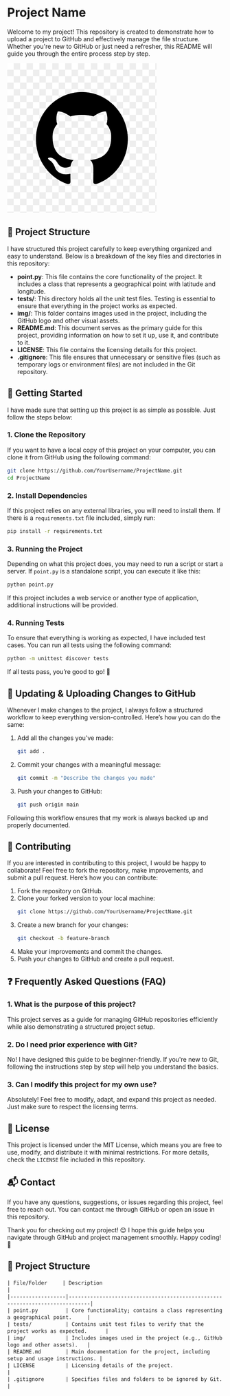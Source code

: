 # Project Name

Welcome to my project! This repository is created to demonstrate how to upload a project to GitHub and effectively manage the file structure. Whether you're new to GitHub or just need a refresher, this README will guide you through the entire process step by step.

![GitHub Logo](img/png-clipart-github-computer-icons-github-logo-monochrome-thumbnail.png)

## 📂 Project Structure

I have structured this project carefully to keep everything organized and easy to understand. Below is a breakdown of the key files and directories in this repository:

- **point.py**: This file contains the core functionality of the project. It includes a class that represents a geographical point with latitude and longitude.
- **tests/**: This directory holds all the unit test files. Testing is essential to ensure that everything in the project works as expected.
- **img/**: This folder contains images used in the project, including the GitHub logo and other visual assets.
- **README.md**: This document serves as the primary guide for this project, providing information on how to set it up, use it, and contribute to it.
- **LICENSE**: This file contains the licensing details for this project.
- **.gitignore**: This file ensures that unnecessary or sensitive files (such as temporary logs or environment files) are not included in the Git repository.

## 🚀 Getting Started

I have made sure that setting up this project is as simple as possible. Just follow the steps below:

### 1. Clone the Repository
If you want to have a local copy of this project on your computer, you can clone it from GitHub using the following command:

```sh
git clone https://github.com/YourUsername/ProjectName.git
cd ProjectName
```

### 2. Install Dependencies
If this project relies on any external libraries, you will need to install them. If there is a `requirements.txt` file included, simply run:

```sh
pip install -r requirements.txt
```

### 3. Running the Project
Depending on what this project does, you may need to run a script or start a server. If `point.py` is a standalone script, you can execute it like this:

```sh
python point.py
```

If this project includes a web service or another type of application, additional instructions will be provided.

### 4. Running Tests
To ensure that everything is working as expected, I have included test cases. You can run all tests using the following command:

```sh
python -m unittest discover tests
```

If all tests pass, you’re good to go! 🎉

## 🔄 Updating & Uploading Changes to GitHub

Whenever I make changes to the project, I always follow a structured workflow to keep everything version-controlled. Here’s how you can do the same:

1. Add all the changes you’ve made:
   ```sh
   git add .
   ```
2. Commit your changes with a meaningful message:
   ```sh
   git commit -m "Describe the changes you made"
   ```
3. Push your changes to GitHub:
   ```sh
   git push origin main
   ```

Following this workflow ensures that my work is always backed up and properly documented.

## 🤝 Contributing

If you are interested in contributing to this project, I would be happy to collaborate! Feel free to fork the repository, make improvements, and submit a pull request. Here’s how you can contribute:

1. Fork the repository on GitHub.
2. Clone your forked version to your local machine:
   ```sh
   git clone https://github.com/YourUsername/ProjectName.git
   ```
3. Create a new branch for your changes:
   ```sh
   git checkout -b feature-branch
   ```
4. Make your improvements and commit the changes.
5. Push your changes to GitHub and create a pull request.

## ❓ Frequently Asked Questions (FAQ)

### 1. What is the purpose of this project?
This project serves as a guide for managing GitHub repositories efficiently while also demonstrating a structured project setup.

### 2. Do I need prior experience with Git?
No! I have designed this guide to be beginner-friendly. If you're new to Git, following the instructions step by step will help you understand the basics.

### 3. Can I modify this project for my own use?
Absolutely! Feel free to modify, adapt, and expand this project as needed. Just make sure to respect the licensing terms.

## 📜 License

This project is licensed under the MIT License, which means you are free to use, modify, and distribute it with minimal restrictions. For more details, check the `LICENSE` file included in this repository.

## 📬 Contact

If you have any questions, suggestions, or issues regarding this project, feel free to reach out. You can contact me through GitHub or open an issue in this repository.

Thank you for checking out my project! 😊 I hope this guide helps you navigate through GitHub and project management smoothly. Happy coding! 🚀


## 📂 Project Structure

```
| File/Folder     | Description                                                                 |
|------------------|-----------------------------------------------------------------------------|
| point.py         | Core functionality; contains a class representing a geographical point.     |
| tests/           | Contains unit test files to verify that the project works as expected.      |
| img/             | Includes images used in the project (e.g., GitHub logo and other assets).   |
| README.md        | Main documentation for the project, including setup and usage instructions. |
| LICENSE          | Licensing details of the project.                                           |
| .gitignore       | Specifies files and folders to be ignored by Git.                          |
```

